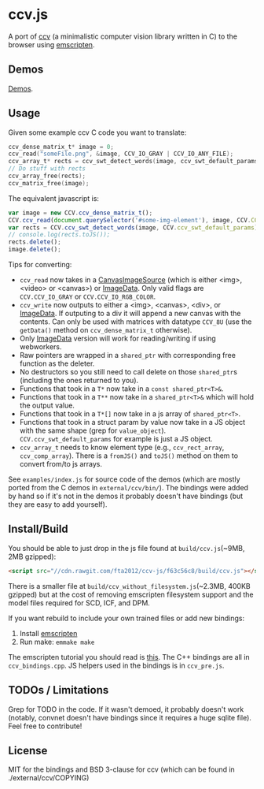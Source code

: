 # ccv.js

A port of [ccv](http://libccv.org/) (a minimalistic computer vision library written in C) to the browser using [emscripten](http://kripken.github.io/emscripten-site/).

## Demos

[Demos](https://fta2012.github.io/ccv-js/).

## Usage

Given some example ccv C code you want to translate:

```C
ccv_dense_matrix_t* image = 0;
ccv_read("someFile.png", &image, CCV_IO_GRAY | CCV_IO_ANY_FILE);
ccv_array_t* rects = ccv_swt_detect_words(image, ccv_swt_default_params);
// Do stuff with rects
ccv_array_free(rects);
ccv_matrix_free(image);
```

The equivalent javascript is:

```javascript
var image = new CCV.ccv_dense_matrix_t();
CCV.ccv_read(document.querySelector('#some-img-element'), image, CCV.CCV_IO_GRAY);
var rects = CCV.ccv_swt_detect_words(image, CCV.ccv_swt_default_params);
// console.log(rects.toJS());
rects.delete();
image.delete();
```

Tips for converting:

- `ccv_read` now takes in a [CanvasImageSource](https://developer.mozilla.org/en-US/docs/Web/API/CanvasImageSource) (which is either \<img\>, \<video\> or \<canvas\>) or [ImageData](https://developer.mozilla.org/en-US/docs/Web/API/ImageData). Only valid flags are `CCV.CCV_IO_GRAY` or `CCV.CCV_IO_RGB_COLOR`.
- `ccv_write` now outputs to either a \<img\>, \<canvas\>, \<div\>, or [ImageData](https://developer.mozilla.org/en-US/docs/Web/API/ImageData). If outputing to a div it will append a new canvas with the contents. Can only be used with matrices with datatype `CCV_8U` (use the `getData()` method on `ccv_dense_matrix_t` otherwise).
- Only [ImageData](https://developer.mozilla.org/en-US/docs/Web/API/ImageData/ImageData) version will work for reading/writing if using webworkers.
- Raw pointers are wrapped in a `shared_ptr` with corresponding free function as the deleter.
- No destructors so you still need to call delete on those `shared_ptr`s (including the ones returned to you).
- Functions that took in a `T*` now take in a `const shared_ptr<T>&`.
- Functions that took in a `T**` now take in a `shared_ptr<T>&` which will hold the output value.
- Functions that took in a `T*[]` now take in a js array of `shared_ptr<T>`.
- Functions that took in a struct param by value now take in a JS object with the same shape (grep for `value_object`). `CCV.ccv_swt_default_params` for example is just a JS object.
- `ccv_array_t` needs to know element type (e.g., `ccv_rect_array`, `ccv_comp_array`). There is a `fromJS()` and `toJS()` method on them to convert from/to js arrays.

See `examples/index.js` for source code of the demos (which are mostly ported from the C demos in `external/ccv/bin/`). The bindings were added by hand so if it's not in the demos it probably doesn't have bindings (but they are easy to add yourself).

## Install/Build

You should be able to just drop in the js file found at `build/ccv.js`(~9MB, 2MB gzipped):

```html
<script src="//cdn.rawgit.com/fta2012/ccv-js/f63c56c8/build/ccv.js"></script>
```

There is a smaller file at `build/ccv_without_filesystem.js`(~2.3MB, 400KB gzipped) but at the cost of removing emscripten filesystem support and the model files required for SCD, ICF, and DPM.

If you want rebuild to include your own trained files or add new bindings:

1. Install [emscripten](http://kripken.github.io/emscripten-site/docs/getting_started/index.html)
2. Run make: `emmake make`

The emscripten tutorial you should read is [this](https://kripken.github.io/emscripten-site/docs/porting/connecting_cpp_and_javascript/embind.html).
The C++ bindings are all in `ccv_bindings.cpp`. JS helpers used in the bindings is in `ccv_pre.js`.

## TODOs / Limitations

Grep for TODO in the code. If it wasn't demoed, it probably doesn't work (notably, convnet doesn't have bindings since it requires a huge sqlite file). Feel free to contribute!

## License

MIT for the bindings and BSD 3-clause for ccv (which can be found in ./external/ccv/COPYING)
